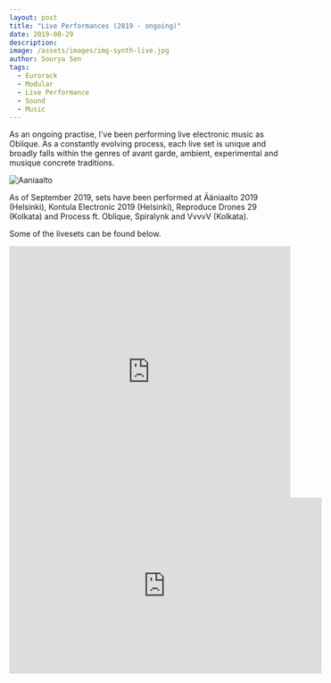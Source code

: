 ```yaml
---
layout: post
title: "Live Performances (2019 - ongoing)"
date: 2019-08-29
description:
image: /assets/images/img-synth-live.jpg
author: Sourya Sen
tags:
  - Eurorack
  - Modular
  - Live Performance
  - Sound
  - Music
---
```


As an ongoing practise, I've been performing live electronic music as Oblique. As a constantly evolving process, each live set is unique and broadly falls within the genres of avant garde, ambient, experimental and musique concrete traditions.

![Aaniaalto](/assets/images/aaniaalto.jpg)

As of September 2019, sets have been performed at Ääniaalto 2019 (Helsinki), Kontula Electronic 2019 (Helsinki), Reproduce Drones 29 (Kolkata) and Process ft. Oblique, Spiralynk and VvvvV (Kolkata).

Some of the livesets can be found below.

<iframe width="100%" height="450" scrolling="no" frameborder="no" allow="autoplay" src="https://w.soundcloud.com/player/?url=https%3A//api.soundcloud.com/playlists/853739417&color=%23999999&auto_play=false&hide_related=false&show_comments=true&show_user=true&show_reposts=false&show_teaser=true"></iframe>

<iframe width="560" height="315" src="https://www.youtube.com/embed/y0UEiL_POzk" frameborder="0" allow="accelerometer; autoplay; encrypted-media; gyroscope; picture-in-picture" allowfullscreen></iframe>
